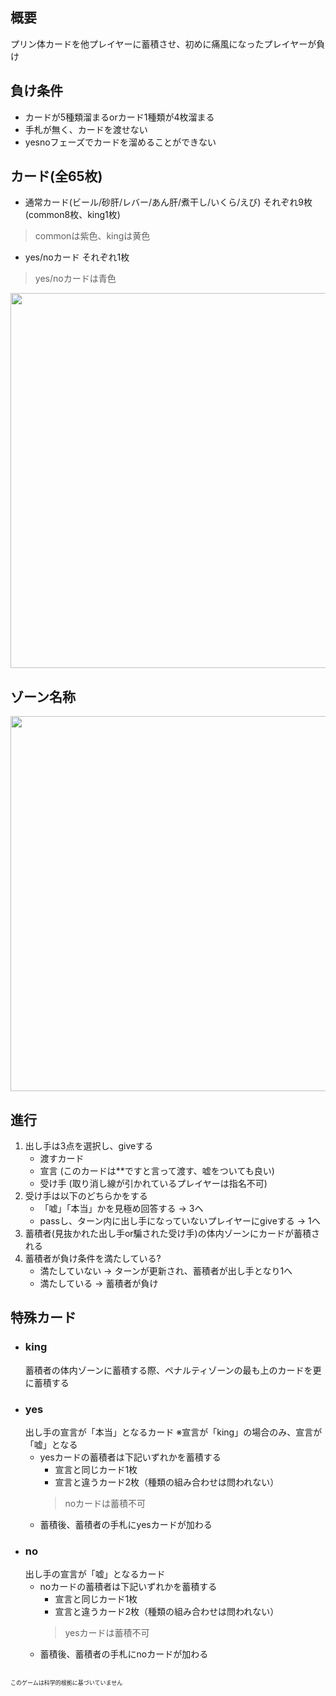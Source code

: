 ## 概要
プリン体カードを他プレイヤーに蓄積させ、初めに痛風になったプレイヤーが負け
## 負け条件
- カードが5種類溜まるorカード1種類が4枚溜まる
- 手札が無く、カードを渡せない
- yesnoフェーズでカードを溜めることができない
## カード(全65枚)
  - 通常カード(ビール/砂肝/レバー/あん肝/煮干し/いくら/えび)
  それぞれ9枚(common8枚、king1枚)
  > commonは紫色、kingは黄色
  - yes/noカード
  それぞれ1枚
  > yes/noカードは青色
  
  <img src="https://firebasestorage.googleapis.com/v0/b/gokipo-d9c62.appspot.com/o/list.jpeg?alt=media&token=e5a580ad-5d37-459d-8716-2180db405496" style="width:600px;display:block;margin:auto;"/>
  
## ゾーン名称
  <img src="https://firebasestorage.googleapis.com/v0/b/gokipo-d9c62.appspot.com/o/zone.jpg?alt=media&token=8b72bbe6-3f8c-4f09-95c3-6a565f6f1ecb" style="width:600px;display:block;margin:auto;"/>


## 進行
  1. 出し手は3点を選択し、giveする
     - 渡すカード
     - 宣言 (このカードは**ですと言って渡す、嘘をついても良い)
     - 受け手 (取り消し線が引かれているプレイヤーは指名不可)
  2. 受け手は以下のどちらかをする
     - 「嘘」「本当」かを見極め回答する → 3へ
     - passし、ターン内に出し手になっていないプレイヤーにgiveする → 1へ
  3. 蓄積者(見抜かれた出し手or騙された受け手)の体内ゾーンにカードが蓄積される
  4. 蓄積者が負け条件を満たしている?
     - 満たしていない → ターンが更新され、蓄積者が出し手となり1へ
     - 満たしている → 蓄積者が負け

## 特殊カード
  - ### king
    蓄積者の体内ゾーンに蓄積する際、ペナルティゾーンの最も上のカードを更に蓄積する
  - ### yes
    出し手の宣言が「本当」となるカード ※宣言が「king」の場合のみ、宣言が「嘘」となる
    - yesカードの蓄積者は下記いずれかを蓄積する
      - 宣言と同じカード1枚
      - 宣言と違うカード2枚（種類の組み合わせは問われない）
      > noカードは蓄積不可
    - 蓄積後、蓄積者の手札にyesカードが加わる
  - ### no
    出し手の宣言が「嘘」となるカード
    - noカードの蓄積者は下記いずれかを蓄積する
      - 宣言と同じカード1枚
      - 宣言と違うカード2枚（種類の組み合わせは問われない）
      > yesカードは蓄積不可
    - 蓄積後、蓄積者の手札にnoカードが加わる

<p style="font-size:9px;margin-top:30px;">このゲームは科学的根拠に基づいていません</p>







